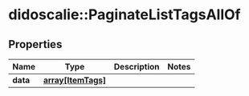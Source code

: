 # didoscalie::PaginateListTagsAllOf


## Properties
Name | Type | Description | Notes
------------ | ------------- | ------------- | -------------
**data** | [**array[ItemTags]**](item_tags.md) |  | 


